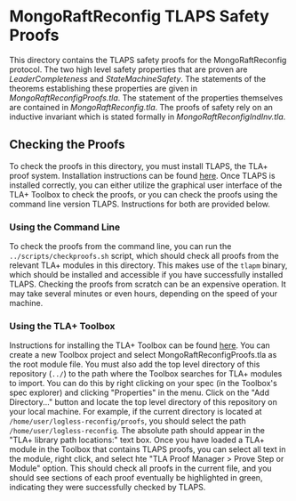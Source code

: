 # MongoRaftReconfig TLAPS Safety Proofs

This directory contains the TLAPS safety proofs for the MongoRaftReconfig  protocol. The two high level safety properties that are proven are *LeaderCompleteness* and *StateMachineSafety*. The statements of the theorems establishing these properties are given in *MongoRaftReconfigProofs.tla*. The statement of the properties themselves are contained in *MongoRaftReconfig.tla*. The proofs of safety rely on an inductive invariant which is stated formally in *MongoRaftReconfigIndInv.tla*.

## Checking the Proofs

To check the proofs in this directory, you must install TLAPS, the TLA+ proof system. Installation instructions can be found [here](https://tla.msr-inria.inria.fr/tlaps/content/Download/Binaries.html). Once TLAPS is installed correctly, you can either utilize the graphical user interface of the TLA+ Toolbox to check the proofs, or you can check the proofs using the command line version TLAPS. Instructions for both are provided below.

### Using the Command Line

To check the proofs from the command line, you can run the ``../scripts/checkproofs.sh`` script, which should check all proofs from the relevant TLA+ modules in this directory. This makes use of the `tlapm` binary, which should be installed and accessible if you have successfully installed TLAPS. Checking the proofs from scratch can be an expensive operation. It may take several minutes or even hours, depending on the speed of your machine. 

### Using the TLA+ Toolbox

Instructions for installing the TLA+ Toolbox can be found [here](https://lamport.azurewebsites.net/tla/toolbox.html). You can create a new Toolbox project and select MongoRaftReconfigProofs.tla as the root module file. You must also add the top level directory of this repository (`../`) to the path where the Toolbox searches for TLA+ modules to import. You can do this by right clicking on your spec (in the Toolbox's spec explorer) and clicking "Properties" in the menu.  Click on the "Add Directory..." button and locate the top level directory of this repository on your local machine. For example, if the current directory is located at `/home/user/logless-reconfig/proofs`, you should select the path `/home/user/logless-reconfig`. The absolute path should appear in the "TLA+ library path locations:" text box. Once you have loaded a TLA+ module in the Toolbox that contains TLAPS proofs, you can select all text in the module, right click, and select hte "TLA Proof Manager > Prove Step or Module" option. This should check all proofs in the current file, and you should see sections of each proof eventually be highlighted in green, indicating they were successfully checked by TLAPS. 

<!-- ## Theorems
1. IndIsInductiveInvariant (in IndProof.tla)
2. MRRImpliesLeaderCompleteness (in MRRTheorems.tla)
3. MRRImpliesStateMachineSafety (in MRRTheorems.tla) -->
